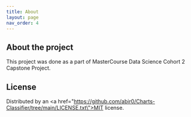```yaml
---
title: About
layout: page
nav_order: 4
---
```


## About the project

This project was done as a part of MasterCourse Data Science Cohort 2 Capstone Project. <br/>


## License

Distributed by an <a href=\"https://github.com/abir0/Charts-Classifier/tree/main/LICENSE.txt\">MIT license.</a>